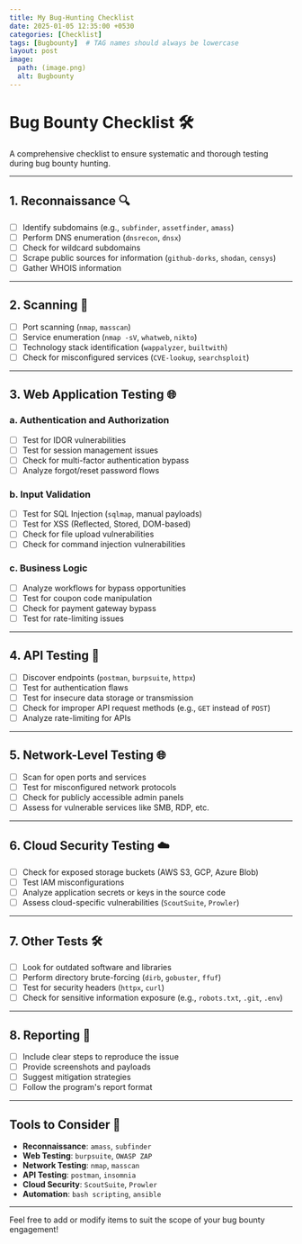 ```yaml
---
title: My Bug-Hunting Checklist
date: 2025-01-05 12:35:00 +0530
categories: [Checklist]
tags: [Bugbounty]  # TAG names should always be lowercase
layout: post
image:
  path: (image.png)
  alt: Bugbounty
---
```

# Bug Bounty Checklist 🛠️

A comprehensive checklist to ensure systematic and thorough testing during bug bounty hunting.

---

## 1. **Reconnaissance** 🔍
- [ ] Identify subdomains (e.g., `subfinder`, `assetfinder`, `amass`)
- [ ] Perform DNS enumeration (`dnsrecon`, `dnsx`)
- [ ] Check for wildcard subdomains
- [ ] Scrape public sources for information (`github-dorks`, `shodan`, `censys`)
- [ ] Gather WHOIS information

---

## 2. **Scanning** 📡
- [ ] Port scanning (`nmap`, `masscan`)
- [ ] Service enumeration (`nmap -sV`, `whatweb`, `nikto`)
- [ ] Technology stack identification (`wappalyzer`, `builtwith`)
- [ ] Check for misconfigured services (`CVE-lookup`, `searchsploit`)

---

## 3. **Web Application Testing** 🌐
### a. **Authentication and Authorization**
- [ ] Test for IDOR vulnerabilities
- [ ] Test for session management issues
- [ ] Check for multi-factor authentication bypass
- [ ] Analyze forgot/reset password flows

### b. **Input Validation**
- [ ] Test for SQL Injection (`sqlmap`, manual payloads)
- [ ] Test for XSS (Reflected, Stored, DOM-based)
- [ ] Check for file upload vulnerabilities
- [ ] Check for command injection vulnerabilities

### c. **Business Logic**
- [ ] Analyze workflows for bypass opportunities
- [ ] Test for coupon code manipulation
- [ ] Check for payment gateway bypass
- [ ] Test for rate-limiting issues

---

## 4. **API Testing** 📡
- [ ] Discover endpoints (`postman`, `burpsuite`, `httpx`)
- [ ] Test for authentication flaws
- [ ] Test for insecure data storage or transmission
- [ ] Check for improper API request methods (e.g., `GET` instead of `POST`)
- [ ] Analyze rate-limiting for APIs

---

## 5. **Network-Level Testing** 🌐
- [ ] Scan for open ports and services
- [ ] Test for misconfigured network protocols
- [ ] Check for publicly accessible admin panels
- [ ] Assess for vulnerable services like SMB, RDP, etc.

---

## 6. **Cloud Security Testing** ☁️
- [ ] Check for exposed storage buckets (AWS S3, GCP, Azure Blob)
- [ ] Test IAM misconfigurations
- [ ] Analyze application secrets or keys in the source code
- [ ] Assess cloud-specific vulnerabilities (`ScoutSuite`, `Prowler`)

---

## 7. **Other Tests** 🛠️
- [ ] Look for outdated software and libraries
- [ ] Perform directory brute-forcing (`dirb`, `gobuster`, `ffuf`)
- [ ] Test for security headers (`httpx`, `curl`)
- [ ] Check for sensitive information exposure (e.g., `robots.txt`, `.git`, `.env`)

---

## 8. **Reporting** 📝
- [ ] Include clear steps to reproduce the issue
- [ ] Provide screenshots and payloads
- [ ] Suggest mitigation strategies
- [ ] Follow the program's report format

---

## Tools to Consider 🧰
- **Reconnaissance**: `amass`, `subfinder`
- **Web Testing**: `burpsuite`, `OWASP ZAP`
- **Network Testing**: `nmap`, `masscan`
- **API Testing**: `postman`, `insomnia`
- **Cloud Security**: `ScoutSuite`, `Prowler`
- **Automation**: `bash scripting`, `ansible`

---

Feel free to add or modify items to suit the scope of your bug bounty engagement!
